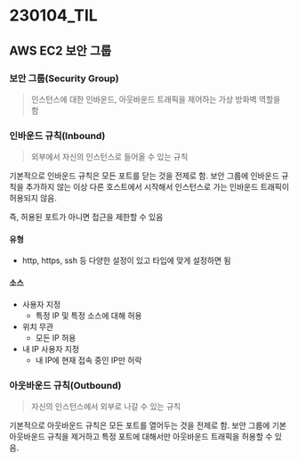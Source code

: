 # 230104_TIL

## AWS EC2 보안 그룹

### 보안 그룹(Security Group)

> 인스턴스에 대한 인바운드, 아웃바운드 트래픽을 제어하는 가상 방화벽 역할을 함



### 인바운드 규칙(Inbound)

> 외부에서 자신의 인스턴스로 들어올 수 있는 규칙

기본적으로 인바운드 규칙은 모든 포트를 닫는 것을 전제로 함. 보안 그룹에 인바운드 규칙을 추가하지 않는 이상 다른 호스트에서 시작해서 인스턴스로 가는 인바운드 트래픽이 허용되지 않음.

즉, 허용된 포트가 아니면 접근을 제한할 수 있음

#### 유형

- http, https, ssh 등 다양한 설정이 있고 타입에 맞게 설정하면 됨

#### 소스

- 사용자 지정
  - 특정 IP 및 특정 소스에 대해 허용
- 위치 무관
  - 모든 IP 허용
- 내 IP 사용자 지정
  - 내 IP에 현재 접속 중인 IP만 허락



### 아웃바운드 규칙(Outbound)

> 자신의 인스턴스에서 외부로 나갈 수 있는 규칙

기본적으로 아웃바운드 규칙은 모든 포트를 열어두는 것을 전제로 함. 보안 그룹에 기본 아웃바운드 규칙을 제거하고 특정 포트에 대해서만 아웃바운드 트래픽을 허용할 수 있음.
